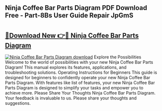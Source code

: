 ## Ninja Coffee Bar Parts Diagram PDF Download Free - Part-8Bs User Guide Repair JpGmS

# <h2><a href="http://dfh5rh.blite.top/?on=Ninja+Coffee+Bar+Parts+Diagram">🔗Download New 👉🔴 Ninja Coffee Bar Parts Diagram</a></h2>

[![Ninja Coffee Bar Parts Diagram download](https://i.imgur.com/lujVjoI.png)](http://dfh5rh.blite.top/?on=Ninja+Coffee+Bar+Parts+Diagram)
Explore the Possibilities Welcome to the world of possibilities with your new Ninja Coffee Bar Parts Diagram! This manual explores its features, applications, and troubleshooting solutions. Operating Instructions for Beginners This guide is designed for beginners to confidently operate your new Ninja Coffee Bar Parts Diagram. With features like list of features, your new Ninja Coffee Bar Parts Diagram is designed to simplify your tasks and empower you to achieve more. Please Share Your Thoughts Ninja Coffee Bar Parts Diagram. Your feedback is invaluable to us. Please share your thoughts and suggestions.
